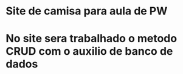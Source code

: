 # Site de camisa para aula de PW
# No site sera trabalhado o metodo CRUD com o auxilio de banco de dados
